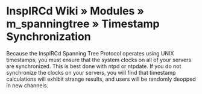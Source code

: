 # InspIRCd Wiki &raquo; Modules &raquo; m_spanningtree &raquo; Timestamp Synchronization

Because the InspIRCd Spanning Tree Protocol operates using UNIX timestamps, you must ensure that the
system clocks on all of your servers are synchronized. This is best done with ntpd or ntpdate. If
you do not synchronize the clocks on your servers, you will find that timestamp calculations will
exhibit strange results, and users will be randomly deopped in new channels.
